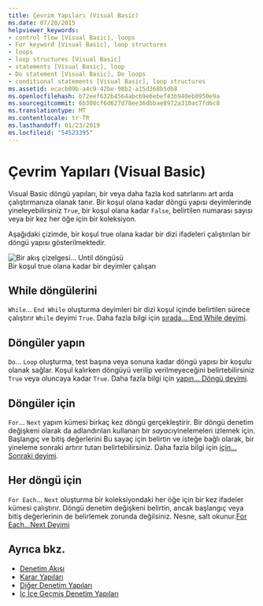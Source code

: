 ```yaml
---
title: Çevrim Yapıları (Visual Basic)
ms.date: 07/20/2015
helpviewer_keywords:
- control flow [Visual Basic], loops
- For keyword [Visual Basic], loop structures
- loops
- loop structures [Visual Basic]
- statements [Visual Basic], loop
- Do statement [Visual Basic], Do loops
- conditional statements [Visual Basic], loop structures
ms.assetid: ecacb09b-a4c9-42be-98b2-a15d368b5db8
ms.openlocfilehash: b72eef632b4564abc69e6ebef43b940eb0950e9a
ms.sourcegitcommit: 6b308cf6d627d78ee36dbbae8972a310ac7fd6c8
ms.translationtype: MT
ms.contentlocale: tr-TR
ms.lasthandoff: 01/23/2019
ms.locfileid: "54523395"
---
```

# <a name="loop-structures-visual-basic"></a>Çevrim Yapıları (Visual Basic)
Visual Basic döngü yapıları, bir veya daha fazla kod satırlarını art arda çalıştırmanıza olanak tanır. Bir koşul olana kadar döngü yapısı deyimlerinde yineleyebilirsiniz `True`, bir koşul olana kadar `False`, belirtilen numarası sayısı veya bir kez her öğe için bir koleksiyon.  
  
 Aşağıdaki çizimde, bir koşul true olana kadar bir dizi ifadeleri çalıştırılan bir döngü yapısı gösterilmektedir.  
  
 ![Bir akış çizelgesi... Until döngüsü](../../../../visual-basic/programming-guide/language-features/control-flow/media/dountilloop.gif "DoUntilLoop")  
Bir koşul true olana kadar bir deyimler çalışan  
  
## <a name="while-loops"></a>While döngülerini  
 `While`... `End While` oluşturma deyimleri bir dizi koşul içinde belirtilen sürece çalıştırır `While` deyimi `True`. Daha fazla bilgi için [sırada... End While deyimi](../../../../visual-basic/language-reference/statements/while-end-while-statement.md).  
  
## <a name="do-loops"></a>Döngüler yapın  
 `Do`... `Loop` oluşturma, test başına veya sonuna kadar döngü yapısı bir koşulu olanak sağlar. Koşul kalırken döngüyü verilip verilmeyeceğini belirtebilirsiniz `True` veya oluncaya kadar `True`. Daha fazla bilgi için [yapın... Döngü deyimi](../../../../visual-basic/language-reference/statements/do-loop-statement.md).  
  
## <a name="for-loops"></a>Döngüler için  
 `For`... `Next` yapım kümesi birkaç kez döngü gerçekleştirir. Bir döngü denetim değişkeni olarak da adlandırılan kullanan bir *sayacı*yinelemeleri izlemek için. Başlangıç ve bitiş değerlerini Bu sayaç için belirtin ve isteğe bağlı olarak, bir yineleme sonraki artırır tutarı belirtebilirsiniz. Daha fazla bilgi için [için... Sonraki deyimi](../../../../visual-basic/language-reference/statements/for-next-statement.md).  
  
## <a name="for-each-loops"></a>Her döngü için  
 `For Each`... `Next` oluşturma bir koleksiyondaki her öğe için bir kez ifadeler kümesi çalıştırır. Döngü denetim değişkeni belirtin, ancak başlangıç veya bitiş değerlerinin de belirlemek zorunda değilsiniz. Nesne, salt okunur.[For Each...Next Deyimi](../../../../visual-basic/language-reference/statements/for-each-next-statement.md)  
  
## <a name="see-also"></a>Ayrıca bkz.
- [Denetim Akışı](../../../../visual-basic/programming-guide/language-features/control-flow/index.md)
- [Karar Yapıları](../../../../visual-basic/programming-guide/language-features/control-flow/decision-structures.md)
- [Diğer Denetim Yapıları](../../../../visual-basic/programming-guide/language-features/control-flow/other-control-structures.md)
- [İç İçe Geçmiş Denetim Yapıları](../../../../visual-basic/programming-guide/language-features/control-flow/nested-control-structures.md)
